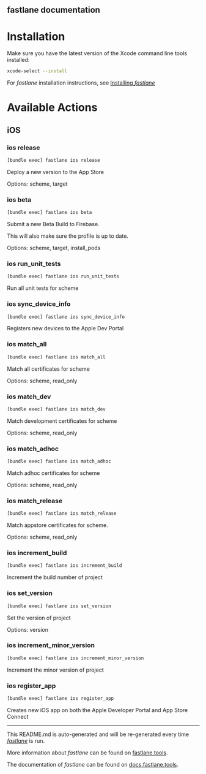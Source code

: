 fastlane documentation
----

# Installation

Make sure you have the latest version of the Xcode command line tools installed:

```sh
xcode-select --install
```

For _fastlane_ installation instructions, see [Installing _fastlane_](https://docs.fastlane.tools/#installing-fastlane)

# Available Actions

## iOS

### ios release

```sh
[bundle exec] fastlane ios release
```

Deploy a new version to the App Store

Options: scheme, target

### ios beta

```sh
[bundle exec] fastlane ios beta
```

Submit a new Beta Build to Firebase.

This will also make sure the profile is up to date.

Options: scheme, target, install_pods

### ios run_unit_tests

```sh
[bundle exec] fastlane ios run_unit_tests
```

Run all unit tests for scheme

### ios sync_device_info

```sh
[bundle exec] fastlane ios sync_device_info
```

Registers new devices to the Apple Dev Portal

### ios match_all

```sh
[bundle exec] fastlane ios match_all
```

Match all certificates for scheme

Options: scheme, read_only

### ios match_dev

```sh
[bundle exec] fastlane ios match_dev
```

Match development certificates for scheme

Options: scheme, read_only

### ios match_adhoc

```sh
[bundle exec] fastlane ios match_adhoc
```

Match adhoc certificates for scheme

Options: scheme, read_only

### ios match_release

```sh
[bundle exec] fastlane ios match_release
```

Match appstore certificates for scheme.

Options: scheme, read_only

### ios increment_build

```sh
[bundle exec] fastlane ios increment_build
```

Increment the build number of project

### ios set_version

```sh
[bundle exec] fastlane ios set_version
```

Set the version of project

Options: version

### ios increment_minor_version

```sh
[bundle exec] fastlane ios increment_minor_version
```

Increment the minor version of project

### ios register_app

```sh
[bundle exec] fastlane ios register_app
```

Creates new iOS app on both the Apple Developer Portal and App Store Connect

----

This README.md is auto-generated and will be re-generated every time [_fastlane_](https://fastlane.tools) is run.

More information about _fastlane_ can be found on [fastlane.tools](https://fastlane.tools).

The documentation of _fastlane_ can be found on [docs.fastlane.tools](https://docs.fastlane.tools).
